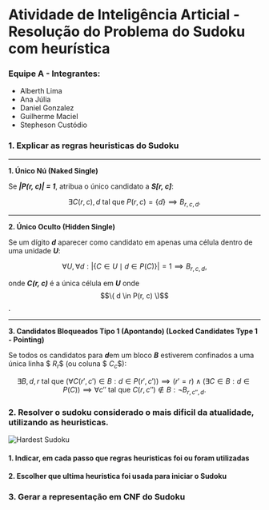 # Atividade de Inteligência Articial - Resolução do Problema do Sudoku com heurística

### Equipe A - Integrantes:
 - Alberth Lima
 - Ana Júlia
 - Daniel Gonzalez
 - Guilherme Maciel
 - Stepheson Custódio

### 1. Explicar as regras heuristicas do Sudoku
  ---
  **1. Único Nú (Naked Single)**  

  Se ***|P(r, c)| = 1***, atribua o único candidato a ***S[r, c]***:  
  
  $$
  \exists C(r,c), d \text{ tal que } P(r, c) = \{d\} \implies B_{r,c,d}.
  $$
  
  ---
  
  **2. Único Oculto (Hidden Single)**  
  
  Se um dígito ***d*** aparecer como candidato em apenas uma célula dentro de uma unidade ***U***:  
  
  $$
  \forall U, \forall d : |\{ C \in U \mid d \in P(C) \}| = 1 \implies B_{r,c,d},
  $$  
  
  onde ***C(r, c)*** é a única célula em ***U*** onde $$\( d \in P(r, c) \)$$.
  
  ---
  
  **3. Candidatos Bloqueados Tipo 1 (Apontando) (Locked Candidates Type 1 - Pointing)**  
  
  Se todos os candidatos para ***d***em um bloco ***B*** estiverem confinados a uma única linha $$\ R_r \$$ (ou coluna $$\ C_c \$$):  
  
  $$
  \exists B, d, r \text{ tal que } (\forall C(r',c') \in B : d \in P(r',c')) \implies (r' = r) \land (\exists C \in B : d \in P(C)) \implies \forall c'' \text{ tal que } C(r, c'') \notin B : \neg B_{r,c'',d}.
  $$

### 2. Resolver o sudoku considerado o mais dificil da atualidade, utilizando as heuristicas.
![Hardest Sudoku](https://a57.foxnews.com/static.foxnews.com/foxnews.com/content/uploads/2018/09/720/405/Worlds-hardest-sudoku.jpg?ve=1&tl=1)
#### 1. Indicar, em cada passo  que regras heuristicas foi ou foram utilizadas

#### 2. Escolher que ultima heuristica foi usada para iniciar o Sudoku

### 3. Gerar a representação em CNF do Sudoku
